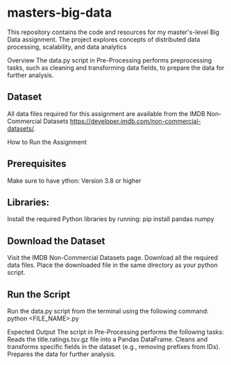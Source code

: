 # masters-big-data
This repository contains the code and resources for my master's-level Big Data assignment. The project explores concepts of distributed data processing, scalability, and data analytics

Overview
The data.py script in Pre-Processing performs preprocessing tasks, such as cleaning and transforming data fields, to prepare the data for further analysis.

## Dataset
All data files required for this assignment are available from the IMDB Non-Commercial Datasets https://developer.imdb.com/non-commercial-datasets/. 

How to Run the Assignment

## Prerequisites
Make sure to have ython: Version 3.8 or higher

## Libraries:
Install the required Python libraries by running:
pip install pandas numpy


## Download the Dataset
Visit the IMDB Non-Commercial Datasets page.
Download all the required data files.
Place the downloaded file in the same directory as your python script.


## Run the Script
Run the data.py script from the terminal using the following command:
python <FILE_NAME>.py

Expected Output
The script in Pre-Processing performs the following tasks:
Reads the title.ratings.tsv.gz file into a Pandas DataFrame.
Cleans and transforms specific fields in the dataset (e.g., removing prefixes from IDs).
Prepares the data for further analysis.
